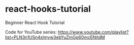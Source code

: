 # react-hooks-tutorial

Beginner React Hook Tutorial

Code for YouTube series: https://www.youtube.com/playlist?list=PLN3n1USn4xlmyw3ebYuZmGp60mcENitdM
